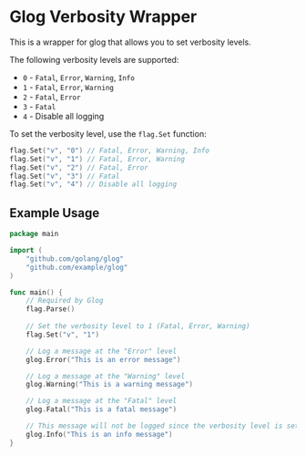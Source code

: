 # Glog Verbosity Wrapper

This is a wrapper for glog that allows you to set verbosity levels.

The following verbosity levels are supported:

* `0` - `Fatal`, `Error`, `Warning`, `Info`
* `1` - `Fatal`, `Error`, `Warning`
* `2` - `Fatal`, `Error`
* `3` - `Fatal`
* `4` - Disable all logging

To set the verbosity level, use the `flag.Set` function:

```go
flag.Set("v", "0") // Fatal, Error, Warning, Info
flag.Set("v", "1") // Fatal, Error, Warning
flag.Set("v", "2") // Fatal, Error
flag.Set("v", "3") // Fatal
flag.Set("v", "4") // Disable all logging
```

## Example Usage

```go
package main

import (
    "github.com/golang/glog"
    "github.com/example/glog"
)

func main() {
    // Required by Glog 
    flag.Parse()
    
    // Set the verbosity level to 1 (Fatal, Error, Warning)
    flag.Set("v", "1")

    // Log a message at the "Error" level
    glog.Error("This is an error message")

    // Log a message at the "Warning" level
    glog.Warning("This is a warning message")

    // Log a message at the "Fatal" level
    glog.Fatal("This is a fatal message")

    // This message will not be logged since the verbosity level is set to 1
    glog.Info("This is an info message")
}
```
